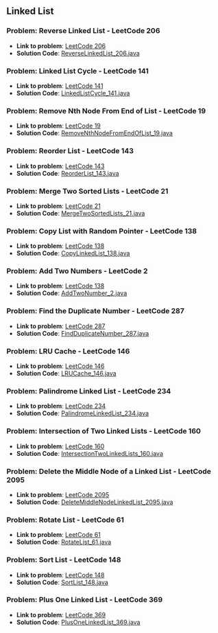 ## Linked List

### Problem: Reverse Linked List - LeetCode 206

- **Link to problem**: [LeetCode 206](https://leetcode.com/problems/reverse-linked-list/)
- **Solution Code**: [ReverseLinkedList_206.java](ReverseLinkedList_206.java)

### Problem: Linked List Cycle - LeetCode 141

- **Link to problem**: [LeetCode 141](https://leetcode.com/problems/linked-list-cycle/)
- **Solution Code**: [LinkedListCycle_141.java](LinkedListCycle_141.java)

### Problem: Remove Nth Node From End of List - LeetCode 19

- **Link to problem**: [LeetCode 19](https://leetcode.com/problems/remove-nth-node-from-end-of-list/)
- **Solution Code**: [RemoveNthNodeFromEndOfList_19.java](RemoveNthNodeFromEndOfList_19.java)

### Problem: Reorder List - LeetCode 143

- **Link to problem**: [LeetCode 143](https://leetcode.com/problems/reorder-list/)
- **Solution Code**: [ReorderList_143.java](ReorderList_143.java)

### Problem: Merge Two Sorted Lists - LeetCode 21

- **Link to problem**: [LeetCode 21](https://leetcode.com/problems/merge-two-sorted-lists/)
- **Solution Code**: [MergeTwoSortedLists_21.java](MergeTwoSortedLists_21.java)

### Problem: Copy List with Random Pointer - LeetCode 138

- **Link to problem**: [LeetCode 138](https://leetcode.com/problems/copy-list-with-random-pointer/)
- **Solution Code**: [CopyLinkedList_138.java](CopyLinkedList_138.java)

### Problem: Add Two Numbers - LeetCode 2

- **Link to problem**: [LeetCode 138](https://leetcode.com/problems/add-two-numbers/)
- **Solution Code**: [AddTwoNumber_2.java](AddTwoNumber_2.java)

### Problem: Find the Duplicate Number - LeetCode 287

- **Link to problem**: [LeetCode 287](https://leetcode.com/problems/find-the-duplicate-number/)
- **Solution Code**: [FindDuplicateNumber_287.java](FindDuplicateNumber_287.java)

### Problem: LRU Cache - LeetCode 146

- **Link to problem**: [LeetCode 146](https://leetcode.com/problems/lru-cache/)
- **Solution Code**: [LRUCache_146.java](LRUCache_146.java)

### Problem: Palindrome Linked List - LeetCode 234

- **Link to problem**: [LeetCode 234](https://leetcode.com/problems/palindrome-linked-list/)
- **Solution Code**: [PalindromeLinkedList_234.java](PalindromeLinkedList_234.java)

### Problem: Intersection of Two Linked Lists - LeetCode 160

- **Link to problem**: [LeetCode 160](https://leetcode.com/problems/intersection-of-two-linked-lists/)
- **Solution Code**: [IntersectionTwoLinkedLists_160.java](IntersectionTwoLinkedLists_160.java)

### Problem: Delete the Middle Node of a Linked List - LeetCode 2095

- **Link to problem**: [LeetCode 2095](https://leetcode.com/problems/delete-the-middle-node-of-a-linked-list/)
- **Solution Code**: [DeleteMiddleNodeLinkedList_2095.java](DeleteMiddleNodeLinkedList_2095.java)

### Problem: Rotate List - LeetCode 61

- **Link to problem**: [LeetCode 61](https://leetcode.com/problems/rotate-list/)
- **Solution Code**: [RotateList_61.java](RotateList_61.java)

### Problem: Sort List - LeetCode 148

- **Link to problem**: [LeetCode 148](https://leetcode.com/problems/sort-list/)
- **Solution Code**: [SortList_148.java](SortList_148.java)

### Problem: Plus One Linked List - LeetCode 369

- **Link to problem**: [LeetCode 369](https://leetcode.com/problems/plus-one-linked-list/)
- **Solution Code**: [PlusOneLinkedList_369.java](PlusOneLinkedList_369.java)
